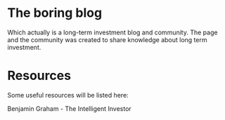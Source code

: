 # The boring blog

Which actually is a long-term investment blog and community. The page and the community was created to share knowledge about long term investment. 

# Resources

Some useful resources will be listed here:

Benjamin Graham - The Intelligent Investor
